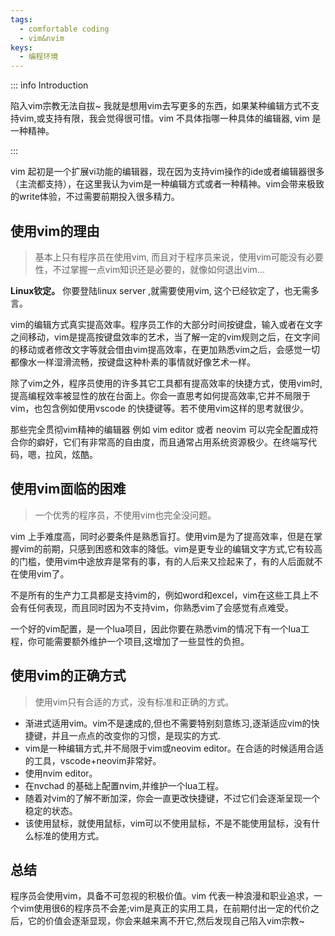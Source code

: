```yaml
---
tags:
  - comfortable coding
  - vim&nvim
keys:
  - 编程环境
---
```


::: info Introduction

 陷入vim宗教无法自拔~ 我就是想用vim去写更多的东西，如果某种编辑方式不支持vim,或支持有限，我会觉得很可惜。vim 不具体指哪一种具体的编辑器, vim 是一种精神。 

:::

vim 起初是一个扩展vi功能的编辑器，现在因为支持vim操作的ide或者编辑器很多（主流都支持），在这里我认为vim是一种编辑方式或者一种精神。vim会带来极致的write体验，不过需要前期投入很多精力。


## 使用vim的理由

> 基本上只有程序员在使用vim, 而且对于程序员来说，使用vim可能没有必要性，不过掌握一点vim知识还是必要的，就像如何退出vim...

**Linux钦定。** 你要登陆linux server ,就需要使用vim, 这个已经钦定了，也无需多言。

vim的编辑方式真实提高效率。程序员工作的大部分时间按键盘，输入或者在文字之间移动，vim是提高按键盘效率的艺术，当了解一定的vim规则之后，在文字间的移动或者修改文字等就会借由vim提高效率，在更加熟悉vim之后，会感觉一切都像水一样湿滑流畅，按键盘这种朴素的事情就好像艺术一样。

除了vim之外，程序员使用的许多其它工具都有提高效率的快捷方式，使用vim时,提高编程效率被显性的放在台面上。你会一直思考如何提高效率,它并不局限于vim，也包含例如使用vscode 的快捷键等。若不使用vim这样的思考就很少。

那些完全贯彻vim精神的编辑器 例如 vim editor 或者 neovim 可以完全配置成符合你的癖好，它们有非常高的自由度，而且通常占用系统资源极少。在终端写代码，嗯，拉风，炫酷。


## 使用vim面临的困难

> 一个优秀的程序员，不使用vim也完全没问题。

vim 上手难度高，同时必要条件是熟悉盲打。使用vim是为了提高效率，但是在掌握vim的前期，只感到困惑和效率的降低。vim是更专业的编辑文字方式,它有较高的门槛，使用vim中途放弃是常有的事，有的人后来又捡起来了，有的人后面就不在使用vim了。

不是所有的生产力工具都是支持vim的，例如word和excel，vim在这些工具上不会有任何表现，而且同时因为不支持vim，你熟悉vim了会感觉有点难受。

一个好的vim配置，是一个lua项目，因此你要在熟悉vim的情况下有一个lua工程，你可能需要额外维护一个项目,这增加了一些显性的负担。

## 使用vim的正确方式

> 使用vim只有合适的方式，没有标准和正确的方式。

- 渐进式适用vim。vim不是速成的,但也不需要特别刻意练习,逐渐适应vim的快捷键，并且一点点的改变你的习惯，是现实的方式.
- vim是一种编辑方式,并不局限于vim或neovim editor。在合适的时候适用合适的工具，vscode+neovim非常好。
- 使用nvim editor。
- 在nvchad 的基础上配置nvim,并维护一个lua工程。
- 随着对vim的了解不断加深，你会一直更改快捷键，不过它们会逐渐呈现一个稳定的状态。
- 该使用鼠标，就使用鼠标，vim可以不使用鼠标，不是不能使用鼠标，没有什么标准的使用方式。

## 总结

程序员会使用vim，具备不可忽视的积极价值。vim 代表一种浪漫和职业追求，一个vim使用很6的程序员不会差;vim是真正的实用工具，在前期付出一定的代价之后，它的价值会逐渐显现，你会来越来离不开它,然后发现自己陷入vim宗教~


